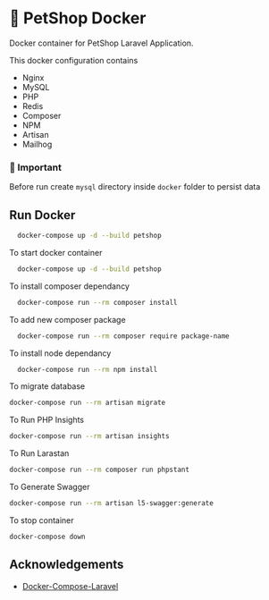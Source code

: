 
# 🐳 PetShop Docker

Docker container for PetShop Laravel Application.

This docker configuration contains

- Nginx
- MySQL
- PHP
- Redis
- Composer
- NPM
- Artisan
- Mailhog  



### 🚨 Important
Before run create ```mysql``` directory inside ```docker``` folder to persist data


## Run Docker

```bash
  docker-compose up -d --build petshop
```

To start docker container

```bash
  docker-compose up -d --build petshop
```

To install composer dependancy
```bash
  docker-compose run --rm composer install
```

To add new composer package
```bash
  docker-compose run --rm composer require package-name
```

To install node dependancy
```bash
  docker-compose run --rm npm install
```

To migrate database
```bash
docker-compose run --rm artisan migrate
```

To Run PHP Insights
```bash
docker-compose run --rm artisan insights
```

To Run Larastan
```bash
docker-compose run --rm composer run phpstant
```

To Generate Swagger 
```bash
docker-compose run --rm artisan l5-swagger:generate
```

To stop container
```bash
docker-compose down
```

## Acknowledgements

 - [Docker-Compose-Laravel](https://github.com/aschmelyun/docker-compose-laravel)


